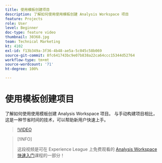 ```yaml
---
title: 使用模板创建项目
description: 了解如何使用使用模板创建 Analysis Workspace 项目
feature: Projects
role: User
level: Beginner
doc-type: feature video
thumbnail: 30368.jpg
team: Technical Marketing
kt: 4102
exl-id: f13b349a-3f36-4b48-ae5a-5c045c58b069
source-git-commit: 8fc641743bc9e07b838a22ca64ccc15344d52764
workflow-type: tm+mt
source-wordcount: '71'
ht-degree: 100%

---
```


# 使用模板创建项目

了解如何使用使用模板创建 Analysis Workspace 项目。 与手动构建项目相比，这是一种节省时间的技术，可以帮助新用户快速上手。

>[!VIDEO](https://video.tv.adobe.com/v/30368/?quality=12&learn=on)

>[!INFO]
>
> 这段视频是可在 Experience League 上免费观看的 [Analysis Workspace 快速入门](https://experienceleague.adobe.com/?recommended=Analytics-U-1-2020.1.workspace)课程的一部分！